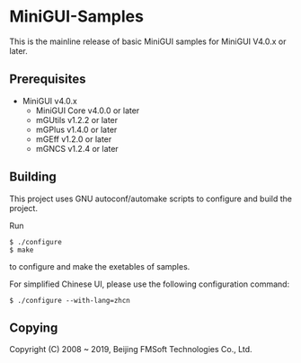 # MiniGUI-Samples

This is the mainline release of basic MiniGUI samples for MiniGUI V4.0.x or later.

## Prerequisites

  * MiniGUI v4.0.x 
    * MiniGUI Core v4.0.0 or later
    * mGUtils v1.2.2 or later
    * mGPlus v1.4.0 or later
    * mGEff v1.2.0 or later
    * mGNCS v1.2.4 or later

## Building

This project uses GNU autoconf/automake scripts to configure and build the project.

Run

    $ ./configure
    $ make

to configure and make the exetables of samples.

For simplified Chinese UI, please use the following configuration command:

    $ ./configure --with-lang=zhcn

## Copying

Copyright (C) 2008 ~ 2019, Beijing FMSoft Technologies Co., Ltd.

